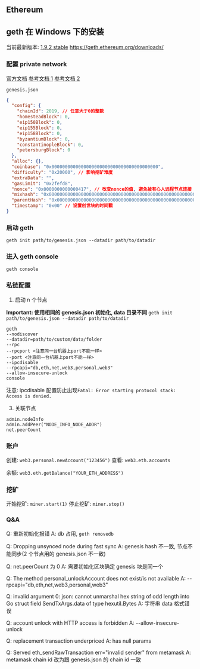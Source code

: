 ## Ethereum

## geth 在 Windows 下的安装

当前最新版本: [1.9.2 stable](https://gethstore.blob.core.windows.net/builds/geth-windows-386-1.9.2-e76047e9.exe)
https://geth.ethereum.org/downloads/

### 配置 private network

[官方文档](https://github.com/ethereum/go-ethereum)
[参考文档 1](https://mshk.top/2017/11/go-ethereum-1-7-2/)
[参考文档 2](http://blog.luoyuanhang.com/2018/04/18/set-up-eth-private-chain-for-development/)

`genesis.json`

```Json
{
  "config": {
    "chainId": 2019, // 任意大于0的整数
    "homesteadBlock": 0,
    "eip150Block": 0,
    "eip155Block": 0,
    "eip158Block": 0,
    "byzantiumBlock": 0,
    "constantinopleBlock": 0,
    "petersburgBlock": 0
  },
  "alloc": {},
  "coinbase": "0x0000000000000000000000000000000000000000",
  "difficulty": "0x20000", // 影响挖矿难度
  "extraData": "",
  "gasLimit": "0x2fefd8",
  "nonce": "0x0000000000000417", // 改变nonce的值, 避免被有心人远程节点连接
  "mixhash": "0x0000000000000000000000000000000000000000000000000000000000000000",
  "parentHash": "0x0000000000000000000000000000000000000000000000000000000000000000",
  "timestamp": "0x00" // 设置创世块的时间戳
}
```

### 启动 geth

`geth init path/to/genesis.json --datadir path/to/datadir`

### 进入 geth console

`geth console`

### 私链配置

1. 启动 n 个节点

**Important: 使用相同的 genesis.json 初始化, data 目录不同**
`geth init path/to/genesis.json --datadir path/to/datadir`

```
geth
--nodiscover
--datadir=path/to/custom/data/folder
--rpc
--rpcport <注意同一台机器上port不能一样>
--port <注意同一台机器上port不能一样>
--ipcdisable
--rpcapi="db,eth,net,web3,personal,web3"
--allow-insecure-unlock
console
```

注意: ipcdisable 配置防止出现`Fatal: Error starting protocol stack: Access is denied.`

3. 关联节点

```
admin.nodeInfo
admin.addPeer("NODE_INFO_NODE_ADDR")
net.peerCount
```

### 账户

创建: `web3.personal.newAccount("123456")`
查看: `web3.eth.accounts`

余额: `web3.eth.getBalance("YOUR_ETH_ADDRESS")`

### 挖矿

开始挖矿: `miner.start(1)`
停止挖矿: `miner.stop()`

### Q&A

Q: 重新初始化报错
A: db 占用, `geth removedb`

Q: Dropping unsynced node during fast sync
A: genesis hash 不一致, 节点不能同步(2 个节点用的 genesis.json 不一致)

Q: net.peerCount 为 0
A: 需要初始化区块确定 genesis 块是同一个

Q: The method personal_unlockAccount does not exist/is not available
A: --rpcapi="db,eth,net,web3,personal,web3"

Q: invalid argument 0: json: cannot unmarshal hex string of odd length into Go struct field SendTxArgs.data of type hexutil.Bytes
A: 字符串 data 格式错误

Q: account unlock with HTTP access is forbidden
A: --allow-insecure-unlock

Q: replacement transaction underpriced
A: has null params

Q: Served eth_sendRawTransaction err="invalid sender" from metamask
A: metamask chain id 改为跟 genesis.json 的 chain id 一致
